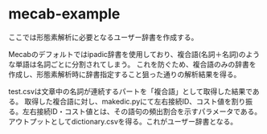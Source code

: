 # mecab-example
ここでは形態素解析に必要となるユーザー辞書を作成する。

Mecabのデフォルトではipadic辞書を使用しており、複合語(名詞＋名詞)のような単語は名詞ごとに分割されてしまう。
これを防ぐため、複合語のみの辞書を作成し、形態素解析時に辞書指定すること狙った通りの解析結果を得る。

test.csvは文章中の名詞が連続するパートを「複合語」として取得した結果である。
取得した複合語に対し、makedic.pyにて左右接続ID、コスト値を割り振る。左右接続ID・コスト値とは、その語句の頻出割合を示すパラメータである。
アウトプットとしてdictionary.csvを得る。これがユーザー辞書となる。
